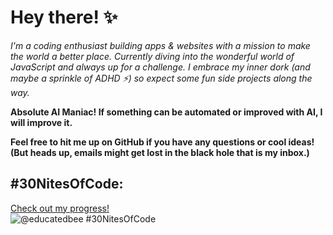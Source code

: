 # Hey there! ✨

*I'm a coding enthusiast  building apps & websites with a mission to make the world a better place.  Currently diving into the wonderful world of JavaScript  and always up for a challenge.  I embrace my inner dork  (and maybe a sprinkle of ADHD ⚡) so expect some fun side projects along the way.*

**Absolute AI Maniac!  If something can be automated or improved with AI, I will improve it.**

**Feel free to hit me up on GitHub if you have any questions or cool ideas! (But heads up, emails might get lost in the black hole that is my inbox.)**

## #30NitesOfCode:
  [Check out my progress!](https://www.codedex.io/@educatedbee/30-nites-of-code)  
  ![@educatedbee #30NitesOfCode](https://www.codedex.io/api/petStatus?user=educatedbee)
  
